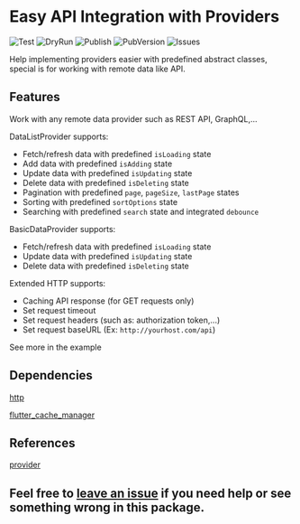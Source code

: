 # Easy API Integration with Providers

![Test](https://github.com/ngoan98tv/remote_data_provider/workflows/Test/badge.svg)
![DryRun](https://github.com/ngoan98tv/remote_data_provider/workflows/Pub%20Dry%20Run/badge.svg)
![Publish](https://github.com/ngoan98tv/remote_data_provider/workflows/Publish/badge.svg)
![PubVersion](https://img.shields.io/pub/v/remote_data_provider)
![Issues](https://img.shields.io/github/issues/ngoan98tv/remote_data_provider)

Help implementing providers easier with predefined abstract classes, special is for working with remote data like API.

## Features

Work with any remote data provider such as REST API, GraphQL,...

DataListProvider supports:

- Fetch/refresh data with predefined `isLoading` state
- Add data with predefined `isAdding` state
- Update data with predefined `isUpdating` state
- Delete data with predefined `isDeleting` state
- Pagination with predefined `page`, `pageSize`, `lastPage` states
- Sorting with predefined `sortOptions` state
- Searching with predefined `search` state and integrated `debounce`

BasicDataProvider supports:

- Fetch/refresh data with predefined `isLoading` state
- Update data with predefined `isUpdating` state
- Delete data with predefined `isDeleting` state

Extended HTTP supports:

- Caching API response (for GET requests only)
- Set request timeout
- Set request headers (such as: authorization token,...)
- Set request baseURL (Ex: `http://yourhost.com/api`)

See more in the example

## Dependencies

[http](https://pub.dev/packages/http)

[flutter_cache_manager](https://pub.dev/packages/flutter_cache_manager)

## References

[provider](https://pub.dev/packages/provider)

## Feel free to [leave an issue](https://github.com/ngoan98tv/remote_data_provider/issues) if you need help or see something wrong in this package.
